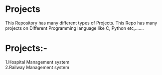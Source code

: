 # Projects
This Repository has many different types of Projects. This Repo has many projects on Different Programming language like C, Python etc,.......

# Projects:-
1.Hospital Management system<br>
2.Railway Management system
